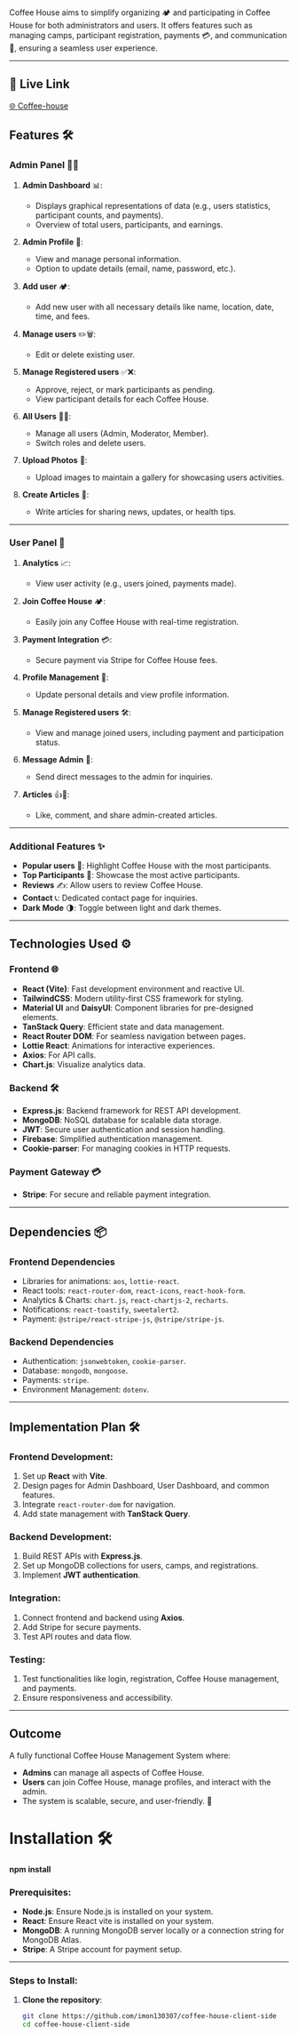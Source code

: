 Coffee House aims to simplify organizing 🏕️ and participating in Coffee House for both administrators and users. It offers features such as managing camps, participant registration, payments 💳, and communication 📩, ensuring a seamless user experience.

---

## 🔗 Live Link
[🌐 Coffee-house](https://coffee-house-f229b.web.app/)

## Features 🛠️

### Admin Panel 🧑‍💻
1. **Admin Dashboard** 📊:
   - Displays graphical representations of data (e.g., users statistics, participant counts, and payments).
   - Overview of total users, participants, and earnings.

2. **Admin Profile** 👤:
   - View and manage personal information.
   - Option to update details (email, name, password, etc.).

3. **Add user** 🏕️:
   - Add new user with all necessary details like name, location, date, time, and fees.

4. **Manage users** ✏️🗑️:
   - Edit or delete existing user.

5. **Manage Registered users** ✅❌:
   - Approve, reject, or mark participants as pending.
   - View participant details for each Coffee House.

6. **All Users** 🔄👥:
   - Manage all users (Admin, Moderator, Member).
   - Switch roles and delete users.

7. **Upload Photos** 📸:
   - Upload images to maintain a gallery for showcasing users activities.

8. **Create Articles** 📝:
   - Write articles for sharing news, updates, or health tips.

---

### User Panel 👥
1. **Analytics** 📈:
   - View user activity (e.g., users joined, payments made).

2. **Join Coffee House** 🏕️:
   - Easily join any Coffee House with real-time registration.

3. **Payment Integration** 💳:
   - Secure payment via Stripe for Coffee House fees.

4. **Profile Management** 👤:
   - Update personal details and view profile information.

5. **Manage Registered users** 🛠️:
   - View and manage joined users, including payment and participation status.

6. **Message Admin** 📩:
   - Send direct messages to the admin for inquiries.

7. **Articles** 👍💬:
   - Like, comment, and share admin-created articles.

---

### Additional Features ✨
- **Popular users** 🌟: Highlight Coffee House with the most participants.
- **Top Participants** 🏅: Showcase the most active participants.
- **Reviews** ✍️: Allow users to review Coffee House.
- **Contact** 📞: Dedicated contact page for inquiries.
- **Dark Mode** 🌗: Toggle between light and dark themes.

---

## Technologies Used ⚙️

### Frontend 🌐
- **React (Vite)**: Fast development environment and reactive UI.
- **TailwindCSS**: Modern utility-first CSS framework for styling.
- **Material UI** and **DaisyUI**: Component libraries for pre-designed elements.
- **TanStack Query**: Efficient state and data management.
- **React Router DOM**: For seamless navigation between pages.
- **Lottie React**: Animations for interactive experiences.
- **Axios**: For API calls.
- **Chart.js**: Visualize analytics data.

### Backend 🛠️
- **Express.js**: Backend framework for REST API development.
- **MongoDB**: NoSQL database for scalable data storage.
- **JWT**: Secure user authentication and session handling.
- **Firebase**: Simplified authentication management.
- **Cookie-parser**: For managing cookies in HTTP requests.

### Payment Gateway 💳
- **Stripe**: For secure and reliable payment integration.

---

## Dependencies 📦

### Frontend Dependencies
- Libraries for animations: `aos`, `lottie-react`.
- React tools: `react-router-dom`, `react-icons`, `react-hook-form`.
- Analytics & Charts: `chart.js`, `react-chartjs-2`, `recharts`.
- Notifications: `react-toastify`, `sweetalert2`.
- Payment: `@stripe/react-stripe-js`, `@stripe/stripe-js`.

### Backend Dependencies
- Authentication: `jsonwebtoken`, `cookie-parser`.
- Database: `mongodb`, `mongoose`.
- Payments: `stripe`.
- Environment Management: `dotenv`.

---

## Implementation Plan 🛠️

### Frontend Development:
1. Set up **React** with **Vite**.
2. Design pages for Admin Dashboard, User Dashboard, and common features.
3. Integrate `react-router-dom` for navigation.
4. Add state management with **TanStack Query**.

### Backend Development:
1. Build REST APIs with **Express.js**.
2. Set up MongoDB collections for users, camps, and registrations.
3. Implement **JWT authentication**.

### Integration:
1. Connect frontend and backend using **Axios**.
2. Add Stripe for secure payments.
3. Test API routes and data flow.

### Testing:
1. Test functionalities like login, registration, Coffee House management, and payments.
2. Ensure responsiveness and accessibility.

---

## Outcome
A fully functional Coffee House Management System where:
- **Admins** can manage all aspects of Coffee House.
- **Users** can join Coffee House, manage profiles, and interact with the admin.
- The system is scalable, secure, and user-friendly. 🎯




# Installation 🛠️

**npm install**

### Prerequisites:
- **Node.js**: Ensure Node.js is installed on your system.
- **React**: Ensure React vite is installed on your system.
- **MongoDB**: A running MongoDB server locally or a connection string for MongoDB Atlas.
- **Stripe**: A Stripe account for payment setup.

---

### Steps to Install:

1. **Clone the repository**:
   ```bash
   git clone https://github.com/imon130307/coffee-house-client-side
   cd coffee-house-client-side